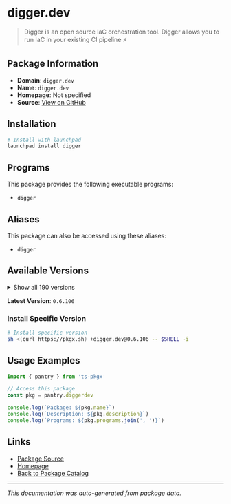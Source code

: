 # digger.dev

> Digger is an open source IaC orchestration tool. Digger allows you to run IaC in your existing CI pipeline ⚡️

## Package Information

- **Domain**: `digger.dev`
- **Name**: `digger.dev`
- **Homepage**: Not specified
- **Source**: [View on GitHub](https://github.com/pkgxdev/pantry/tree/main/projects/digger.dev/package.yml)

## Installation

```bash
# Install with launchpad
launchpad install digger
```

## Programs

This package provides the following executable programs:

- `digger`

## Aliases

This package can also be accessed using these aliases:

- `digger`

## Available Versions

<details>
<summary>Show all 190 versions</summary>

- `0.6.106`, `0.6.105`, `0.6.104`, `0.6.103`, `0.6.102`
- `0.6.101`, `0.6.100`, `0.6.99`, `0.6.98`, `0.6.97`
- `0.6.96`, `0.6.95`, `0.6.94`, `0.6.93`, `0.6.92`
- `0.6.91`, `0.6.90`, `0.6.89`, `0.6.88`, `0.6.87`
- `0.6.86`, `0.6.85`, `0.6.84`, `0.6.83`, `0.6.82`
- `0.6.81`, `0.6.80`, `0.6.79`, `0.6.78`, `0.6.77`
- `0.6.76`, `0.6.75`, `0.6.74`, `0.6.73`, `0.6.72`
- `0.6.71`, `0.6.70`, `0.6.69`, `0.6.68`, `0.6.67`
- `0.6.66`, `0.6.65`, `0.6.64`, `0.6.63`, `0.6.62`
- `0.6.61`, `0.6.60`, `0.6.59`, `0.6.58`, `0.6.57`
- `0.6.56`, `0.6.55`, `0.6.54`, `0.6.53`, `0.6.52`
- `0.6.51`, `0.6.50`, `0.6.49`, `0.6.48`, `0.6.47`
- `0.6.46`, `0.6.45`, `0.6.44`, `0.6.43`, `0.6.42`
- `0.6.41`, `0.6.40`, `0.6.39`, `0.6.38`, `0.6.37`
- `0.6.36`, `0.6.35`, `0.6.34`, `0.6.33`, `0.6.22`
- `0.6.21`, `0.6.20`, `0.6.19`, `0.6.18`, `0.6.17`
- `0.6.16`, `0.6.15`, `0.6.14`, `0.6.13`, `0.6.12`
- `0.6.11`, `0.6.10`, `0.6.9`, `0.6.8`, `0.6.7`
- `0.6.6`, `0.6.5`, `0.6.4`, `0.6.3`, `0.6.2`
- `0.6.1`, `0.6.0`, `0.5.14`, `0.5.13`, `0.5.12`
- `0.5.11`, `0.5.10`, `0.5.9`, `0.5.8`, `0.5.7`
- `0.5.6`, `0.5.5`, `0.5.4`, `0.5.3`, `0.5.2`
- `0.5.1`, `0.5.0`, `0.4.39`, `0.4.38`, `0.4.37`
- `0.4.36`, `0.4.35`, `0.4.34`, `0.4.33`, `0.4.32`
- `0.4.31`, `0.4.30`, `0.4.29`, `0.4.28`, `0.4.27`
- `0.4.26`, `0.4.25`, `0.4.24`, `0.4.23`, `0.4.22`
- `0.4.21`, `0.4.20`, `0.4.19`, `0.4.18`, `0.4.17`
- `0.4.16`, `0.4.15`, `0.4.14`, `0.4.13`, `0.4.12`
- `0.4.11`, `0.4.10`, `0.4.9`, `0.4.8`, `0.4.7`
- `0.4.6`, `0.4.5`, `0.4.4`, `0.4.3`, `0.4.2`
- `0.4.1`, `0.4.0`, `0.3.27`, `0.3.26`, `0.3.25`
- `0.3.24`, `0.3.23`, `0.3.22`, `0.3.21`, `0.3.20`
- `0.3.19`, `0.3.18`, `0.3.17`, `0.3.16`, `0.3.15`
- `0.3.14`, `0.3.13`, `0.3.12`, `0.3.11`, `0.3.10`
- `0.3.9`, `0.3.8`, `0.3.7`, `0.3.6`, `0.3.5`
- `0.3.4`, `0.3.3`, `0.3.2`, `0.3.1`, `0.3.0`
- `0.2.6`, `0.2.5`, `0.2.4`, `0.2.3`, `0.2.2`
- `0.2.1`, `0.2.0`, `0.1.33`, `0.1.32`, `0.1.31`

</details>

**Latest Version**: `0.6.106`

### Install Specific Version

```bash
# Install specific version
sh <(curl https://pkgx.sh) +digger.dev@0.6.106 -- $SHELL -i
```

## Usage Examples

```typescript
import { pantry } from 'ts-pkgx'

// Access this package
const pkg = pantry.diggerdev

console.log(`Package: ${pkg.name}`)
console.log(`Description: ${pkg.description}`)
console.log(`Programs: ${pkg.programs.join(', ')}`)
```

## Links

- [Package Source](https://github.com/pkgxdev/pantry/tree/main/projects/digger.dev/package.yml)
- [Homepage](#)
- [Back to Package Catalog](../package-catalog.md)

---

*This documentation was auto-generated from package data.*
